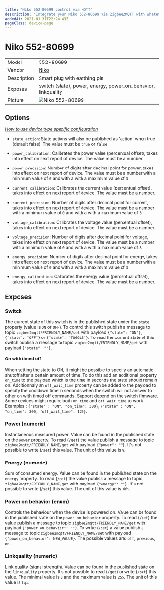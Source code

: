 ```yaml
---
title: "Niko 552-80699 control via MQTT"
description: "Integrate your Niko 552-80699 via Zigbee2MQTT with whatever smart home infrastructure you are using without the vendor's bridge or gateway."
addedAt: 2021-01-31T22:24:43Z
pageClass: device-page
---
```


<!-- !!!! -->
<!-- ATTENTION: This file is auto-generated through docgen! -->
<!-- You can only edit the "Notes"-Section between the two comment lines "Notes BEGIN" and "Notes END". -->
<!-- Do not use h1 or h2 heading within "## Notes"-Section. -->
<!-- !!!! -->

# Niko 552-80699

|     |     |
|-----|-----|
| Model | 552-80699  |
| Vendor  | [Niko](/supported-devices/#v=Niko)  |
| Description | Smart plug with earthing pin |
| Exposes | switch (state), power, energy, power_on_behavior, linkquality |
| Picture | ![Niko 552-80699](https://www.zigbee2mqtt.io/images/devices/552-80699.jpg) |


<!-- Notes BEGIN: You can edit here. Add "## Notes" headline if not already present. -->


<!-- Notes END: Do not edit below this line -->



## Options
*[How to use device type specific configuration](../guide/configuration/devices-groups.md#specific-device-options)*

* `state_action`: State actions will also be published as 'action' when true (default false). The value must be `true` or `false`

* `power_calibration`: Calibrates the power value (percentual offset), takes into effect on next report of device. The value must be a number.

* `power_precision`: Number of digits after decimal point for power, takes into effect on next report of device. The value must be a number with a minimum value of `0` and with a with a maximum value of `3`

* `current_calibration`: Calibrates the current value (percentual offset), takes into effect on next report of device. The value must be a number.

* `current_precision`: Number of digits after decimal point for current, takes into effect on next report of device. The value must be a number with a minimum value of `0` and with a with a maximum value of `3`

* `voltage_calibration`: Calibrates the voltage value (percentual offset), takes into effect on next report of device. The value must be a number.

* `voltage_precision`: Number of digits after decimal point for voltage, takes into effect on next report of device. The value must be a number with a minimum value of `0` and with a with a maximum value of `3`

* `energy_precision`: Number of digits after decimal point for energy, takes into effect on next report of device. The value must be a number with a minimum value of `0` and with a with a maximum value of `3`

* `energy_calibration`: Calibrates the energy value (percentual offset), takes into effect on next report of device. The value must be a number.


## Exposes

### Switch 
The current state of this switch is in the published state under the `state` property (value is `ON` or `OFF`).
To control this switch publish a message to topic `zigbee2mqtt/FRIENDLY_NAME/set` with payload `{"state": "ON"}`, `{"state": "OFF"}` or `{"state": "TOGGLE"}`.
To read the current state of this switch publish a message to topic `zigbee2mqtt/FRIENDLY_NAME/get` with payload `{"state": ""}`.

#### On with timed off
When setting the state to ON, it might be possible to specify an automatic shutoff after a certain amount of time. To do this add an additional property `on_time` to the payload which is the time in seconds the state should remain on.
Additionnaly an `off_wait_time` property can be added to the payload to specify the cooldown time in seconds when the switch will not answer to other on with timed off commands.
Support depend on the switch firmware. Some devices might require both `on_time` and `off_wait_time` to work
Examples : `{"state" : "ON", "on_time": 300}`, `{"state" : "ON", "on_time": 300, "off_wait_time": 120}`.

### Power (numeric)
Instantaneous measured power.
Value can be found in the published state on the `power` property.
To read (`/get`) the value publish a message to topic `zigbee2mqtt/FRIENDLY_NAME/get` with payload `{"power": ""}`.
It's not possible to write (`/set`) this value.
The unit of this value is `W`.

### Energy (numeric)
Sum of consumed energy.
Value can be found in the published state on the `energy` property.
To read (`/get`) the value publish a message to topic `zigbee2mqtt/FRIENDLY_NAME/get` with payload `{"energy": ""}`.
It's not possible to write (`/set`) this value.
The unit of this value is `kWh`.

### Power on behavior (enum)
Controls the behaviour when the device is powered on.
Value can be found in the published state on the `power_on_behavior` property.
To read (`/get`) the value publish a message to topic `zigbee2mqtt/FRIENDLY_NAME/get` with payload `{"power_on_behavior": ""}`.
To write (`/set`) a value publish a message to topic `zigbee2mqtt/FRIENDLY_NAME/set` with payload `{"power_on_behavior": NEW_VALUE}`.
The possible values are: `off`, `previous`, `on`.

### Linkquality (numeric)
Link quality (signal strength).
Value can be found in the published state on the `linkquality` property.
It's not possible to read (`/get`) or write (`/set`) this value.
The minimal value is `0` and the maximum value is `255`.
The unit of this value is `lqi`.

